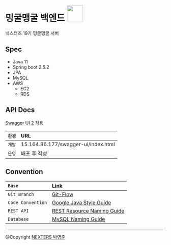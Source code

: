 # 밍굴맹굴 백엔드 <img src="https://media.giphy.com/media/Caly6OiVnoQxEezvZ3/giphy.gif" width="50px">

넥스터즈 19기 밍굴맹굴 서버

## Spec

- Java 11
- Spring boot 2.5.2
- JPA
- MySQL
- AWS
  - EC2
  - RDS

## API Docs

[Swagger UI 2](https://swagger.io/tools/swagger-ui/) 적용

| `환경` | URL |
|:---:|:---|
| `개발` | 15.164.86.177/swagger-ui/index.html |
| `운영` | 배포 후 작성 |

## Convention

| `Base` | Link |
|:---|:---|
| `Git Branch` | [Git-Flow](https://techblog.woowahan.com/2553/) |
| `Code Convention` | [Google Java Style Guide](https://google.github.io/styleguide/javaguide.html) |
| `REST API` | [REST Resource Naming Guide](https://restfulapi.net/resource-naming/) |
| `Database` | [MySQL Naming Guide](https://dev.mysql.com/doc/refman/5.7/en/identifiers.html) |

---

@Copyright [NEXTERS 박영준](https://github.com/jun108059)